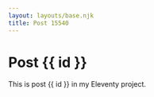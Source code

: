 ```yaml
---
layout: layouts/base.njk
title: Post 15540
---
```


# Post {{ id }}

This is post {{ id }} in my Eleventy project.
